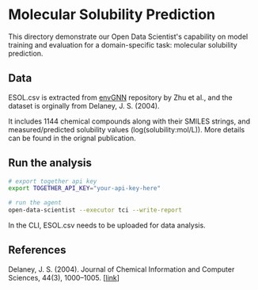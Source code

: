 # Molecular Solubility Prediction

This directory demonstrate our Open Data Scientist's capability on model training and evaluation for a domain-specific task: molecular solubility prediction.

## Data

ESOL.csv is extracted from [envGNN](https://github.com/shang-zhu/envchemGNN) repository by Zhu et al., and the dataset is orginally from Delaney, J. S. (2004).

It includes 1144 chemical compounds along with their SMILES strings, and measured/predicted solubility values (log(solubility:mol/L)). More details can be found in the orignal publication.

## Run the analysis

   ```bash
   # export together api key
   export TOGETHER_API_KEY="your-api-key-here"

   # run the agent
   open-data-scientist --executor tci --write-report
   ```

In the CLI, ESOL.csv needs to be uploaded for data analysis.

## References

Delaney, J. S. (2004). Journal of Chemical Information and Computer Sciences, 44(3), 1000–1005. [[link](https://pubs.acs.org/doi/10.1021/ci034243x)]